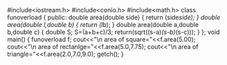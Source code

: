 #include<iostream.h>
#include<conio.h>
#include<math.h>
class funoverload
{
public:
double area(double side)
{
return (side*side);
}
double area(double l,double b)
{
return (l*b);
}
double area(double a,double b,double c)
{
double S;
S=(a+b+c)/3;
return(sqrt((s-a)*(s-b)*(s-c)));
}
};
void main()
{
funoverload f;
cout<<"\n area of square="<<f.area(5.00);
cout<<"\n area of rectanlge="<<f.area(5.0,7.75);
cout<<"\n area of triangle="<<f.area(2.0,7.0,9.0);
getch();
}
